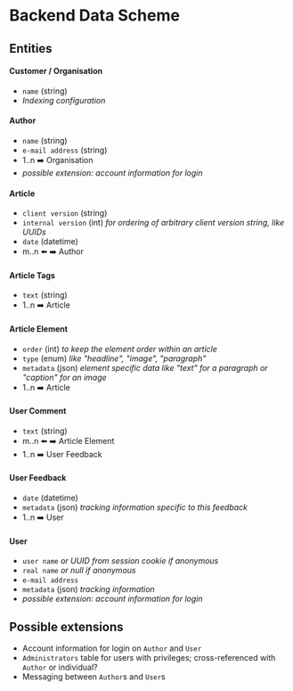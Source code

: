 # Backend Data Scheme

## Entities

#### Customer / Organisation

* `name` (string)
* _Indexing configuration_

#### Author

* `name` (string)
* `e-mail address` (string)
* 1..n :arrow_right: Organisation
* _possible extension: account information for login_

#### Article

* `client version` (string)
* `internal version` (int) _for ordering of arbitrary client version string, like UUIDs_
* `date` (datetime)
* m..n :arrow_left: :arrow_right: Author

#### Article Tags

* `text` (string)
* 1..n :arrow_right: Article

#### Article Element

* `order` (int) _to keep the element order within an article_
* `type` (enum) _like "headline", "image", "paragraph"_
* `metadata` (json) _element specific data like "text" for a paragraph or "caption" for an image_
* 1..n :arrow_right: Article

#### User Comment

* `text` (string)
* m..n :arrow_left: :arrow_right: Article Element
* 1..n :arrow_right: User Feedback

#### User Feedback

* `date` (datetime)
* `metadata` (json) _tracking information specific to this feedback_
* 1..n :arrow_right: User

#### User

* `user name` _or UUID from session cookie if anonymous_
* `real name` _or *null* if anonymous_
* `e-mail address`
* `metadata` (json) _tracking information_
* _possible extension: account information for login_

## Possible extensions

* Account information for login on `Author` and `User`
* `Administrators` table for users with privileges; cross-referenced with `Author` or individual?
* Messaging between `Author`s and `User`s
